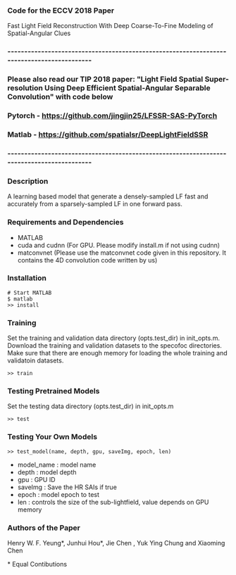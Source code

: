 ### Code for the ECCV 2018 Paper
Fast Light Field Reconstruction With Deep Coarse-To-Fine Modeling of Spatial-Angular Clues

### ------------------------------------------------------------------------------------------
### Please also read our TIP 2018 paper: "Light Field Spatial Super-resolution Using Deep Efficient Spatial-Angular Separable Convolution" with code below
### Pytorch - https://github.com/jingjin25/LFSSR-SAS-PyTorch
### Matlab - https://github.com/spatialsr/DeepLightFieldSSR
### ------------------------------------------------------------------------------------------

### Description

A learning based model that generate a densely-sampled LF fast and accurately from a sparsely-sampled LF in one forward pass.

### Requirements and Dependencies

- MATLAB
- cuda and cudnn (For GPU. Please modify install.m if not using cudnn)
- matconvnet (Please use the matconvnet code given in this repository. It contains the 4D convolution code written by us)

### Installation

    # Start MATLAB
    $ matlab
    >> install

### Training

Set the training and validation data directory (opts.test_dir) in init_opts.m. Download the training and validation datasets to the specofoc directories. Make sure that there are enough memory for loading the whole training and validatoin datasets.

    >> train

### Testing Pretrained Models

Set the testing data directory (opts.test_dir) in init_opts.m

    >> test

### Testing Your Own Models

    >> test_model(name, depth, gpu, saveImg, epoch, len)
    
- model_name    : model name
- depth         : model depth
- gpu           : GPU ID
- saveImg       : Save the HR SAIs if true
- epoch         : model epoch to test
- len           : controls the size of the sub-lightfield, value depends on GPU memory
   
### Authors of the Paper

Henry W. F. Yeung*, Junhui Hou*, Jie Chen , Yuk Ying Chung and Xiaoming Chen

\* Equal Contibutions
